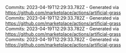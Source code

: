 Commits: 2023-04-19T12:29:33.782Z - Generated via https://github.com/marketplace/actions/artificial-grass
<br>
Commits: 2023-04-19T12:29:33.782Z - Generated via https://github.com/marketplace/actions/artificial-grass
<br>
Commits: 2023-04-19T12:29:33.782Z - Generated via https://github.com/marketplace/actions/artificial-grass
<br>
Commits: 2023-04-19T12:29:33.782Z - Generated via https://github.com/marketplace/actions/artificial-grass
<br>
